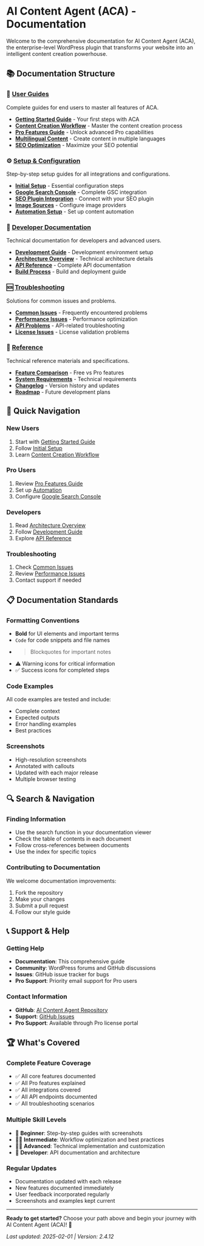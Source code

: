 # AI Content Agent (ACA) - Documentation

Welcome to the comprehensive documentation for AI Content Agent (ACA), the enterprise-level WordPress plugin that transforms your website into an intelligent content creation powerhouse.

## 📚 Documentation Structure

### 🎯 [User Guides](user-guides/)
Complete guides for end users to master all features of ACA.

- **[Getting Started Guide](user-guides/getting-started.md)** - Your first steps with ACA
- **[Content Creation Workflow](user-guides/content-creation.md)** - Master the content creation process
- **[Pro Features Guide](user-guides/pro-features.md)** - Unlock advanced Pro capabilities
- **[Multilingual Content](user-guides/multilingual.md)** - Create content in multiple languages
- **[SEO Optimization](user-guides/seo-optimization.md)** - Maximize your SEO potential

### ⚙️ [Setup & Configuration](setup/)
Step-by-step setup guides for all integrations and configurations.

- **[Initial Setup](setup/initial-setup.md)** - Essential configuration steps
- **[Google Search Console](setup/google-search-console.md)** - Complete GSC integration
- **[SEO Plugin Integration](setup/seo-integration.md)** - Connect with your SEO plugin
- **[Image Sources](setup/image-sources.md)** - Configure image providers
- **[Automation Setup](setup/automation.md)** - Set up content automation

### 🔧 [Developer Documentation](developer/)
Technical documentation for developers and advanced users.

- **[Development Guide](developer/development-guide.md)** - Development environment setup
- **[Architecture Overview](developer/architecture.md)** - Technical architecture details
- **[API Reference](developer/api-reference.md)** - Complete API documentation
- **[Build Process](developer/build-process.md)** - Build and deployment guide

### 🆘 [Troubleshooting](troubleshooting/)
Solutions for common issues and problems.

- **[Common Issues](troubleshooting/common-issues.md)** - Frequently encountered problems
- **[Performance Issues](troubleshooting/performance.md)** - Performance optimization
- **[API Problems](troubleshooting/api-issues.md)** - API-related troubleshooting
- **[License Issues](troubleshooting/license-issues.md)** - License validation problems

### 📖 [Reference](reference/)
Technical reference materials and specifications.

- **[Feature Comparison](reference/feature-comparison.md)** - Free vs Pro features
- **[System Requirements](reference/system-requirements.md)** - Technical requirements
- **[Changelog](../CHANGELOG.md)** - Version history and updates
- **[Roadmap](reference/roadmap.md)** - Future development plans

## 🚀 Quick Navigation

### New Users
1. Start with [Getting Started Guide](user-guides/getting-started.md)
2. Follow [Initial Setup](setup/initial-setup.md)
3. Learn [Content Creation Workflow](user-guides/content-creation.md)

### Pro Users
1. Review [Pro Features Guide](user-guides/pro-features.md)
2. Set up [Automation](setup/automation.md)
3. Configure [Google Search Console](setup/google-search-console.md)

### Developers
1. Read [Architecture Overview](developer/architecture.md)
2. Follow [Development Guide](developer/development-guide.md)
3. Explore [API Reference](developer/api-reference.md)

### Troubleshooting
1. Check [Common Issues](troubleshooting/common-issues.md)
2. Review [Performance Issues](troubleshooting/performance.md)
3. Contact support if needed

## 📋 Documentation Standards

### Formatting Conventions
- **Bold** for UI elements and important terms
- `Code` for code snippets and file names
- > Blockquotes for important notes
- ⚠️ Warning icons for critical information
- ✅ Success icons for completed steps

### Code Examples
All code examples are tested and include:
- Complete context
- Expected outputs
- Error handling examples
- Best practices

### Screenshots
- High-resolution screenshots
- Annotated with callouts
- Updated with each major release
- Multiple browser testing

## 🔍 Search & Navigation

### Finding Information
- Use the search function in your documentation viewer
- Check the table of contents in each document
- Follow cross-references between documents
- Use the index for specific topics

### Contributing to Documentation
We welcome documentation improvements:
1. Fork the repository
2. Make your changes
3. Submit a pull request
4. Follow our style guide

## 📞 Support & Help

### Getting Help
- **Documentation**: This comprehensive guide
- **Community**: WordPress forums and GitHub discussions
- **Issues**: GitHub issue tracker for bugs
- **Pro Support**: Priority email support for Pro users

### Contact Information
- **GitHub**: [AI Content Agent Repository](https://github.com/ademisler/aca-ai-content-agent)
- **Support**: [GitHub Issues](https://github.com/ademisler/aca-ai-content-agent/issues)
- **Pro Support**: Available through Pro license portal

## 🏆 What's Covered

### Complete Feature Coverage
- ✅ All core features documented
- ✅ All Pro features explained
- ✅ All integrations covered
- ✅ All API endpoints documented
- ✅ All troubleshooting scenarios

### Multiple Skill Levels
- 👤 **Beginner**: Step-by-step guides with screenshots
- 👨‍💼 **Intermediate**: Workflow optimization and best practices
- 👨‍💻 **Advanced**: Technical implementation and customization
- 🔧 **Developer**: API documentation and architecture

### Regular Updates
- Documentation updated with each release
- New features documented immediately
- User feedback incorporated regularly
- Screenshots and examples kept current

---

**Ready to get started?** Choose your path above and begin your journey with AI Content Agent (ACA)! 🚀

*Last updated: 2025-02-01 | Version: 2.4.12*